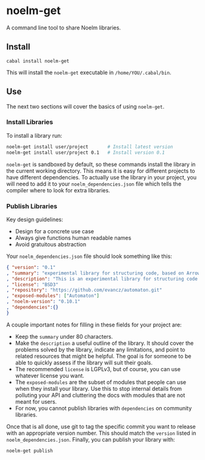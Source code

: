 # noelm-get

A command line tool to share Noelm libraries.

## Install

    cabal install noelm-get

This will install the `noelm-get` executable in `/home/YOU/.cabal/bin`.

## Use

The next two sections will cover the basics of using `noelm-get`.

### Install Libraries

To install a library run:

```bash
noelm-get install user/project       # Install latest version
noelm-get install user/project 0.1   # Install version 0.1
```

`noelm-get` is sandboxed by default, so these commands install the
library in the current working directory. This means it is easy for
different projects to have different dependencies. To actually use the
library in your project, you will need to add it to your
`noelm_dependencies.json` file which tells the compiler where to look
for extra libraries.

### Publish Libraries

Key design guidelines:

* Design for a concrete use case
* Always give functions human readable names
* Avoid gratuitous abstraction

Your `noelm_dependencies.json` file should look
something like this:

```json
{ "version": "0.1"
, "summary": "experimental library for structuring code, based on Arrowized FRP"
, "description": "This is an experimental library for structuring code. It is based on Arrowized FRP, which aimed to provide an API for higher-order signal graphs. There are many ways to structure code though, and it is not yet clear when AFRP is a superior method. So this library is meant to explore the basics of AFRP and find cases where it is a really good fit."
, "license": "BSD3"
, "repository": "https://github.com/evancz/automaton.git"
, "exposed-modules": ["Automaton"]
, "noelm-version": "0.10.1"
, "dependencies":{}
}
```

A couple important notes for filling in these fields for your project are:

  * Keep the `summary` under 80 characters.
  * Make the `description` a useful outline of the library. It should
    cover the problems solved by the library, indicate any
    limitations, and point to related resources that might be helpful.
    The goal is for someone to be able to quickly assess if the
    library will suit their goals.
  * The recommended `license` is LGPLv3, but of course, you can use
    whatever license you want.
  * The `exposed-modules` are the subset of modules that people can
    use when they install your library. Use this to stop internal
    details from polluting your API and cluttering the docs with
    modules that are not meant for users.
  * For now, you cannot publish libraries with `dependencies` on
    community libraries.

Once that is all done, use git to tag the specific commit you want to
release with an appropriate version number. This should match the
`version` listed in `noelm_dependencies.json`. Finally, you can publish
your library with:

    noelm-get publish
